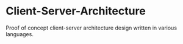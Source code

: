 # Client-Server-Architecture
Proof of concept client-server architecture design written in various languages.
